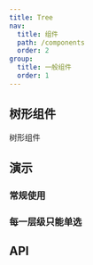 ```yaml
---
title: Tree
nav:
  title: 组件
  path: /components
  order: 2
group:
  title: 一般组件
  order: 1
---
```


## 树形组件

树形组件

## 演示

### 常规使用

<!-- <code src="../demo/tree/demo1.tsx"></code> -->

### 每一层级只能单选

<code src="../demo/tree/demo2.tsx"></code>

## API

<API id="Tree"></API>
